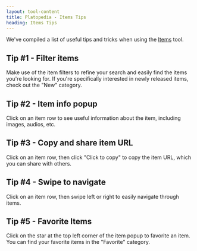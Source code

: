 ```yaml
---
layout: tool-content
title: Platopedia - Items Tips
heading: Items Tips
---
```


<div class="linebreak"></div>

We've compiled a list of useful tips and tricks when using the [Items](/items) tool.

<div class="linebreak"></div>

## Tip #1 - Filter items

Make use of the item filters to refine your search and easily find the items you're looking for. If you're specifically interested in newly released items, check out the "New" category.

<div class="linebreak"></div>

<div class="content-image" data-url="/docs/assets/images/bulletins/itemstips1.jpg" data-width="600px" data-label=""></div>

<div class="linebreak"></div>

## Tip #2 - Item info popup

Click on an item row to see useful information about the item, including images, audios, etc.

<div class="linebreak"></div>

<div class="content-image" data-url="/docs/assets/images/bulletins/itemstips2.jpg" data-width="600px" data-label=""></div>

<div class="linebreak"></div>

## Tip #3 - Copy and share item URL

Click on an item row, then click "Click to copy" to copy the item URL, which you can share with others.

<div class="linebreak"></div>

<div class="content-image" data-url="/docs/assets/images/bulletins/itemstips3.jpg" data-width="600px" data-label=""></div>

<div class="linebreak"></div>

## Tip #4 - Swipe to navigate

Click on an item row, then swipe left or right to easily navigate through items.

<div class="linebreak"></div>

<div class="content-image" data-url="/docs/assets/images/bulletins/itemstips4.jpg" data-width="600px" data-label=""></div>

<div class="linebreak"></div>

## Tip #5 - Favorite Items

Click on the star at the top left corner of the item popup to favorite an item. You can find your favorite items in the "Favorite" category.

<div class="linebreak"></div>

<div class="content-image" data-url="/docs/assets/images/bulletins/itemstips5.jpg" data-width="600px" data-label=""></div>

<div class="linebreak"></div>
